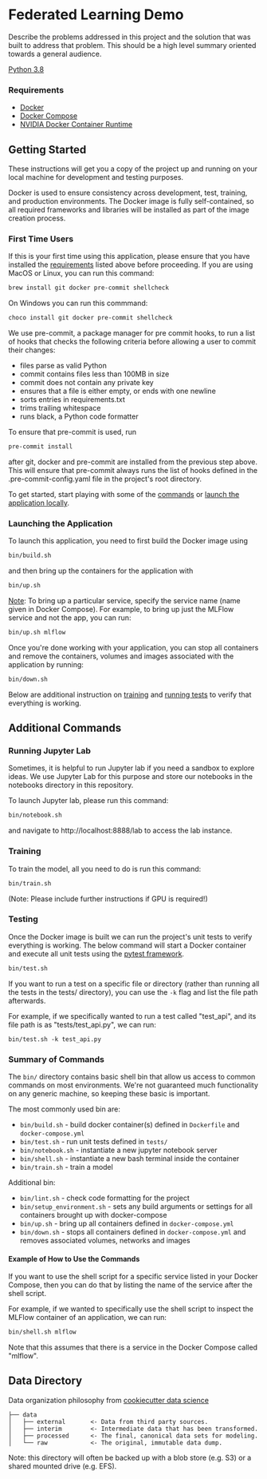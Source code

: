 <h1>Federated Learning Demo</h1>

Describe the problems addressed in this project and the solution that was built to address that
problem. This should be a high level summary oriented towards a general audience.

[Python 3.8][python-url]

### Requirements

- [Docker][docker-url]
- [Docker Compose][docker-compose-url]
- [NVIDIA Docker Container Runtime][nvidia-url]

## Getting Started

These instructions will get you a copy of the project up and running on your local machine for
development and testing purposes.

Docker is used to ensure consistency across development, test, training, and production
environments. The Docker image is fully self-contained, so all required frameworks and libraries
will be installed as part of the image creation process.

### First Time Users

If this is your first time using this application, please ensure that you have installed the
[requirements](#requirements) listed above before proceeding. If you are using MacOS or Linux, you
can run this command:

```sh
brew install git docker pre-commit shellcheck
```

On Windows you can run this commmand:

```sh
choco install git docker pre-commit shellcheck
```

We use pre-commit, a package manager for pre commit hooks, to run a list of hooks that checks the
following criteria before allowing a user to commit their changes:

- files parse as valid Python
- commit contains files less than 100MB in size
- commit does not contain any private key
- ensures that a file is either empty, or ends with one newline
- sorts entries in requirements.txt
- trims trailing whitespace
- runs black, a Python code formatter

To ensure that pre-commit is used, run

```sh
pre-commit install
```

after git, docker and pre-commit are installed from the previous step above. This will ensure that
pre-commit always runs the list of hooks defined in the .pre-commit-config.yaml file in the
project's root directory.

To get started, start playing with some of the [commands](#summary-of-commands) or [launch the
application locally](#launching-the-application).

### Launching the Application

To launch this application, you need to first build the Docker image using

```sh
bin/build.sh
```

and then bring up the containers for the application with

```sh
bin/up.sh
```

<u>Note</u>: To bring up a particular service, specify the service name (name given in Docker
Compose). For example, to bring up just the MLFlow service and not the app, you can run:

```sh
bin/up.sh mlflow
```

Once you're done working with your application, you can stop all containers and remove the
containers, volumes and images associated with the application by running:

```sh
bin/down.sh
```

Below are additional instruction on [training](#training) and [running tests](#testing) to verify
that everything is working.

## Additional Commands

### Running Jupyter Lab

Sometimes, it is helpful to run Jupyter lab if you need a sandbox to explore ideas. We use Jupyter
Lab for this purpose and store our notebooks in the notebooks directory in this repository.

To launch Jupyter lab, please run this command:

```sh
bin/notebook.sh
```

and navigate to http://localhost:8888/lab to access the lab instance.

### Training

To train the model, all you need to do is run this command:

```sh
bin/train.sh
```

(Note: Please include further instructions if GPU is required!)

### Testing

Once the Docker image is built we can run the project's unit tests to verify everything is
working. The below command will start a Docker container and execute all unit tests using the
[pytest framework](https://docs.pytest.org/en/latest/).

```sh
bin/test.sh
```

If you want to run a test on a specific file or directory (rather than running all the tests in
the tests/ directory), you can use the `-k` flag and list the file path afterwards.

For example, if we specifically wanted to run a test called "test_api", and its file path is as
"tests/test_api.py", we can run:

```shell script
bin/test.sh -k test_api.py
```

### Summary of Commands

The `bin/` directory contains basic shell bin that allow us access to common commands on most
environments. We're not guaranteed much functionality on any generic machine, so keeping these
basic is important.

The most commonly used bin are:

- `bin/build.sh` - build docker container(s) defined in `Dockerfile` and `docker-compose.yml`
- `bin/test.sh` - run unit tests defined in `tests/`
- `bin/notebook.sh` - instantiate a new jupyter notebook server
- `bin/shell.sh` - instantiate a new bash terminal inside the container
- `bin/train.sh` - train a model

Additional bin:

- `bin/lint.sh` - check code formatting for the project
- `bin/setup_environment.sh` - sets any build arguments or settings for all containers brought up
  with docker-compose
- `bin/up.sh` - bring up all containers defined in `docker-compose.yml`
- `bin/down.sh` - stops all containers defined in `docker-compose.yml` and removes associated
  volumes, networks and images

#### Example of How to Use the Commands

If you want to use the shell script for a specific service listed in your Docker Compose, then you
can do that by listing the name of the service after the shell script.

For example, if we wanted to specifically use the shell script to inspect the MLFlow container of
an application, we can run:

```sh
bin/shell.sh mlflow
```

Note that this assumes that there is a service in the Docker Compose called "mlflow".

## Data Directory

Data organization philosophy from [cookiecutter data
science](https://github.com/drivendata/cookiecutter-data-science)

```
├── data
│   ├── external       <- Data from third party sources.
│   ├── interim        <- Intermediate data that has been transformed.
│   ├── processed      <- The final, canonical data sets for modeling.
│   └── raw            <- The original, immutable data dump.
```

Note: this directory will often be backed up with a blob store (e.g. S3) or a shared mounted drive
(e.g. EFS).

[license-url]: ./LICENSE.md
[linkedin-shield]: https://img.shields.io/badge/-LinkedIn-black.svg?style=flat-square&logo=linkedin&colorB=555
[linkedin-url]: https://www.linkedin.com/company/kungfuai/
[python-url]: https://www.python.org
[docker-url]: https://www.docker.com
[docker-compose-url]: https://docs.docker.com/compose/install/
[nvidia-url]: https://github.com/NVIDIA/nvidia-container-runtime
[kungfu-shield]: https://img.shields.io/badge/KUNGFU.AI-2022-red
[kungfu-url]: https://www.kungfu.ai
